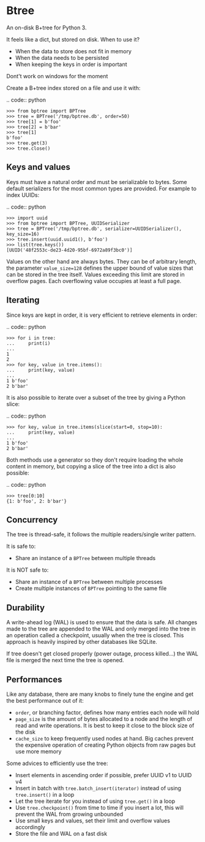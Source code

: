 Btree
=========

An on-disk B+tree for Python 3.

It feels like a dict, but stored on disk. When to use it?

- When the data to store does not fit in memory
- When the data needs to be persisted
- When keeping the keys in order is important

Dont't work on windows for the moment

Create a B+tree index stored on a file and use it with:

.. code:: python

    >>> from bptree import BPTree
    >>> tree = BPTree('/tmp/bptree.db', order=50)
    >>> tree[1] = b'foo'
    >>> tree[2] = b'bar'
    >>> tree[1]
    b'foo'
    >>> tree.get(3)
    >>> tree.close()

Keys and values
---------------

Keys must have a natural order and must be serializable to bytes. Some default
serializers for the most common types are provided. For example to index UUIDs:

.. code:: python

    >>> import uuid
    >>> from bptree import BPTree, UUIDSerializer
    >>> tree = BPTree('/tmp/bptree.db', serializer=UUIDSerializer(), key_size=16)
    >>> tree.insert(uuid.uuid1(), b'foo')
    >>> list(tree.keys())
    [UUID('48f2553c-de23-4d20-95bf-6972a89f3bc0')]

Values on the other hand are always bytes. They can be of arbitrary length,
the parameter ``value_size=128`` defines the upper bound of value sizes that
can be stored in the tree itself. Values exceeding this limit are stored in
overflow pages. Each overflowing value occupies at least a full page.

Iterating
---------

Since keys are kept in order, it is very efficient to retrieve elements in
order:

.. code:: python

    >>> for i in tree:
    ...     print(i)
    ...
    1
    2
    >>> for key, value in tree.items():
    ...     print(key, value)
    ...
    1 b'foo'
    2 b'bar'

It is also possible to iterate over a subset of the tree by giving a Python
slice:

.. code:: python

    >>> for key, value in tree.items(slice(start=0, stop=10):
    ...     print(key, value)
    ...
    1 b'foo'
    2 b'bar'

Both methods use a generator so they don't require loading the whole content
in memory, but copying a slice of the tree into a dict is also possible:

.. code:: python

    >>> tree[0:10]
    {1: b'foo', 2: b'bar'}


Concurrency
-----------

The tree is thread-safe, it follows the multiple readers/single writer pattern.

It is safe to:

- Share an instance of a ``BPTree`` between multiple threads

It is NOT safe to:

- Share an instance of a ``BPTree`` between multiple processes
- Create multiple instances of ``BPTree`` pointing to the same file

Durability
----------

A write-ahead log (WAL) is used to ensure that the data is safe. All changes
made to the tree are appended to the WAL and only merged into the tree in an
operation called a checkpoint, usually when the tree is closed. This approach
is heavily inspired by other databases like SQLite.

If tree doesn't get closed properly (power outage, process killed...) the WAL
file is merged the next time the tree is opened.

Performances
------------

Like any database, there are many knobs to finely tune the engine and get the
best performance out of it:

- ``order``, or branching factor, defines how many entries each node will hold
- ``page_size`` is the amount of bytes allocated to a node and the length of
  read and write operations. It is best to keep it close to the block size of
  the disk
- ``cache_size`` to keep frequently used nodes at hand. Big caches prevent the
  expensive operation of creating Python objects from raw pages but use more
  memory

Some advices to efficiently use the tree:

- Insert elements in ascending order if possible, prefer UUID v1 to UUID v4
- Insert in batch with ``tree.batch_insert(iterator)`` instead of using
  ``tree.insert()`` in a loop
- Let the tree iterate for you instead of using ``tree.get()`` in a loop
- Use ``tree.checkpoint()`` from time to time if you insert a lot, this will
  prevent the WAL from growing unbounded
- Use small keys and values, set their limit and overflow values accordingly
- Store the file and WAL on a fast disk